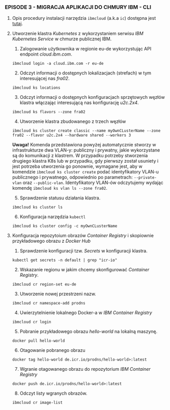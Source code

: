 ### EPISODE 3 - MIGRACJA APLIKACJI DO CHMURY IBM - CLI
1. Opis procedury instalacji narzędzia `ibmcloud` (a.k.a `ic`) dostępna jest [tutaj](https://cloud.ibm.com/docs/cli).
2. Utworzenie klastra *Kubernetes* z wykorzystaniem serwisu *IBM Kubernetes Service* w chmurze publicznej IBM.

   1. Zalogowanie użytkownika w regionie eu-de wykorzystując API endpoint *cloud.ibm.com*.
   ```
   ibmcloud login -a cloud.ibm.com -r eu-de
   ```
   
   2. Odczyt informacji o dostępnych lokalizacjach (strefach) w tym interesującej nas *fra02*.
   ```
   ibmcloud ks locations
   ```
   
   3. Odczyt informacji o dostępnych konfiguracjach sprzętowych węzłów klastra włączając interesującą nas konfigurację *u2c.2x4*.
   ```
   ibmcloud ks flavors --zone fra02
   ```
   
   4. Utworzenie klastra zbudowanego z trzech węzłów 
   ```
   ibmcloud ks cluster create classic --name myOwnCLusterName --zone fra02 --flavor u2c.2x4 --hardware shared --workers 3
   ```
   **Uwaga!**
   Komenda przedstawiona powyżej automatycznie stworzy w infrastrukturze dwa VLAN-y: publiczny i prywatny, jakie wykorzystane są do komunikacji z klastrem. 
   W przypadku potrzeby stworzenia drugiego klastra K8s lub w przypadku, gdy pierwszy został usuniety i jest potrzeba utworzenia go ponownie, 
   wymagane jest, aby w komendzie `ibmcloud ks cluster create` podać identyfikatory VLAN-u publicznego i prywatnego, odpowiednio po parametrach: 
   `--private-vlan` oraz `--public-vlan`. Identyfikatory VLAN-ów odczytujemy wydając komendę `ibmcloud ks vlan ls --zone fra02`.
   
   5. Sprawdzenie statusu działania klastra.
   ```
   ibmcloud ks cluster ls
   ```
   
   6. Konfiguracja narzędzia `kubectl` 
   ```
   ibmcloud ks cluster config -c myOwnCLusterName
   ```

3. Konfiguracja repozytoium obrazów *Container Registry* i skopiownie przykładowego obrazu z *Docker Hub*

   1. Sprawdzenie konfiguracji tzw. *Secrets* w konfiguracji klastra.
   ```
   kubectl get secrets -n default | grep "icr-io"
   ```
   
   2. Wskazanie regionu w jakim chcemy skonfigurować *Container Registry*.
   ```
   ibmcloud cr region-set eu-de
   ```
   
   3. Utworzenie nowej przestrzeni nazw.
   ```
   ibmcloud cr namespace-add prodns
   ```
   
   4. Uwierzytelnienie lokalnego Docker-a w *IBM Container Registry*
   ```
   ibmcloud cr login
   ```
   
   5. Pobranie przykładowego obrazu *hello-world* na lokalną maszynę.
   ```
   docker pull hello-world
   ```
   
   6. Otagowanie pobranego obrazu
   ```
   docker tag hello-world de.icr.io/prodns/hello-world>:latest
   ```
   
   7. Wgranie otagowanego obrazu do repozytorium *IBM Container Registry*
   ```
   docker push de.icr.io/prodns/hello-world>:latest
   ```
   
   8. Odczyt listy wgranych obrazów.
   ```
   ibmcloud cr image-list
   ```
 
